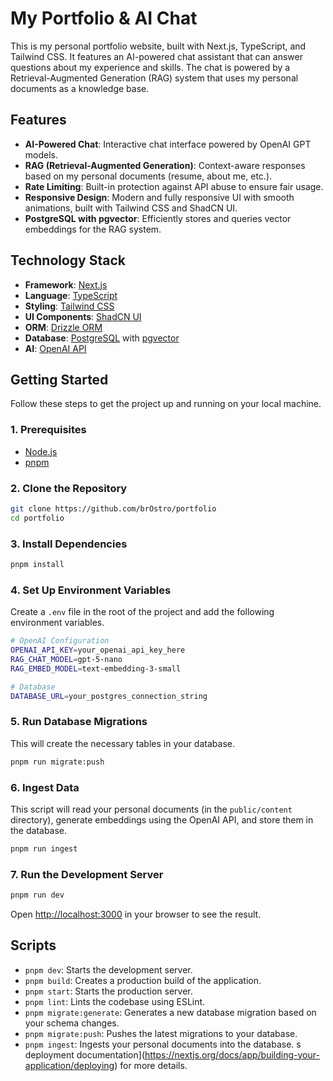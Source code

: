 # My Portfolio & AI Chat

This is my personal portfolio website, built with Next.js, TypeScript, and Tailwind CSS. It features an AI-powered chat assistant that can answer questions about my experience and skills. The chat is powered by a Retrieval-Augmented Generation (RAG) system that uses my personal documents as a knowledge base.

## Features

- **AI-Powered Chat**: Interactive chat interface powered by OpenAI GPT models.
- **RAG (Retrieval-Augmented Generation)**: Context-aware responses based on my personal documents (resume, about me, etc.).
- **Rate Limiting**: Built-in protection against API abuse to ensure fair usage.
- **Responsive Design**: Modern and fully responsive UI with smooth animations, built with Tailwind CSS and ShadCN UI.
- **PostgreSQL with pgvector**: Efficiently stores and queries vector embeddings for the RAG system.

## Technology Stack

- **Framework**: [Next.js](https://nextjs.org/)
- **Language**: [TypeScript](https://www.typescriptlang.org/)
- **Styling**: [Tailwind CSS](https://tailwindcss.com/)
- **UI Components**: [ShadCN UI](https://ui.shadcn.com/)
- **ORM**: [Drizzle ORM](https://orm.drizzle.team/)
- **Database**: [PostgreSQL](https://www.postgresql.org/) with [pgvector](https://github.com/pgvector/pgvector)
- **AI**: [OpenAI API](https://beta.openai.com/docs/)

## Getting Started

Follow these steps to get the project up and running on your local machine.

### 1. Prerequisites

- [Node.js](https://nodejs.org/en/)
- [pnpm](https://pnpm.io/)

### 2. Clone the Repository

```bash
git clone https://github.com/brOstro/portfolio
cd portfolio
```

### 3. Install Dependencies

```bash
pnpm install
```

### 4. Set Up Environment Variables

Create a `.env` file in the root of the project and add the following environment variables.

```bash
# OpenAI Configuration
OPENAI_API_KEY=your_openai_api_key_here
RAG_CHAT_MODEL=gpt-5-nano
RAG_EMBED_MODEL=text-embedding-3-small

# Database
DATABASE_URL=your_postgres_connection_string
```

### 5. Run Database Migrations

This will create the necessary tables in your database.

```bash
pnpm run migrate:push
```

### 6. Ingest Data

This script will read your personal documents (in the `public/content` directory), generate embeddings using the OpenAI API, and store them in the database.

```bash
pnpm run ingest
```

### 7. Run the Development Server

```bash
pnpm run dev
```

Open [http://localhost:3000](http://localhost:3000) in your browser to see the result.

## Scripts

- `pnpm dev`: Starts the development server.
- `pnpm build`: Creates a production build of the application.
- `pnpm start`: Starts the production server.
- `pnpm lint`: Lints the codebase using ESLint.
- `pnpm migrate:generate`: Generates a new database migration based on your schema changes.
- `pnpm migrate:push`: Pushes the latest migrations to your database.
- `pnpm ingest`: Ingests your personal documents into the database.
s deployment documentation](https://nextjs.org/docs/app/building-your-application/deploying) for more details.